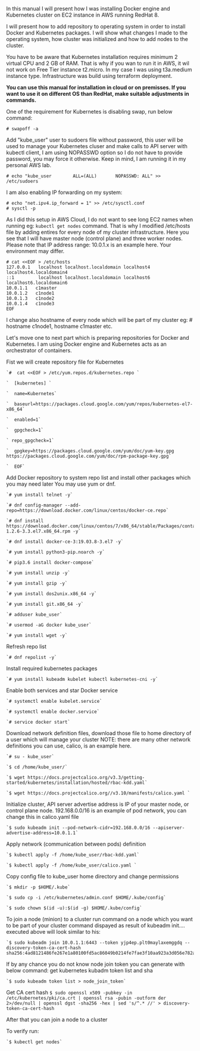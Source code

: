 In this manual I will present how I was installing Docker engine and Kubernetes cluster on EC2 instance in AWS running RedHat 8.

I will present how to add repository to operating system in order to install Docker and Kubernetes packages.
I will show what changes I made to the operating system, how cluster was initialized and how to add nodes to the cluster.

You have to be aware that Kubernetes installation requires minimum 2 virtual CPU and 2 GB of RAM.
That is why if you wan to run it in AWS, it wil not work on Free Tier instance t2.micro.
In my case I was using t3a.medium instance type.
Infrastructure was build using terraform deployment.

**You can use this manual for installation in cloud or on premisses. If you want to use it on different OS than RedHat, make suitable adjustments in commands.**

One of the requirement for Kubernetes is disabling swap, run below command:

    # swapoff -a

Add "kube_user" user to sudoers file without password, this user will be used to manage your Kubernetes cluser and make calls
to API server with kubectl client, I am using NOPASSWD option so I do not have to provide password, you may force it otherwise.
Keep in mind, I am running it in my personal AWS lab.

    # echo "kube_user        ALL=(ALL)       NOPASSWD: ALL" >> /etc/sudoers

I am also enabling IP forwarding on my system:

    # echo "net.ipv4.ip_forward = 1" >> /etc/sysctl.conf
    # sysctl -p

As I did this setup in AWS Cloud, I do not want to see long EC2 names when running eg: `kubectl get nodes` command.
That is why I modified /etc/hosts file by adding entires for every node of my cluster infrastructure.
Here you see that I will have master node (control plane) and three worker nodes.
Please note that IP address range: 10.0.1.x is an example here. Your environment may differ.

    # cat <<EOF > /etc/hosts
    127.0.0.1   localhost localhost.localdomain localhost4 localhost4.localdomain4
    ::1         localhost localhost.localdomain localhost6 localhost6.localdomain6
    10.0.1.1   c1master
    10.0.1.2   c1node1
    10.0.1.3   c1node2
    10.0.1.4   c1node3
    EOF

I change also hostname of every node which will be part of my cluster eg: 
    # hostname c1node1, hostname c1master  etc.


Let's move one to next part which is preparing repositories for Docker and Kubernetes.
I am using Docker engine and Kubernetes acts as an orchestrator of containers.

Fist we will create repository file for Kubernetes

    `#  cat <<EOF > /etc/yum.repos.d/kubernetes.repo `

    `  [kubernetes] `

    `  name=Kubernetes`

    `  baseurl=https://packages.cloud.google.com/yum/repos/kubernetes-el7-x86_64`

    `  enabled=1`

    `  gpgcheck=1`

    ` repo_gpgcheck=1`

    `  gpgkey=https://packages.cloud.google.com/yum/doc/yum-key.gpg https://packages.cloud.google.com/yum/doc/rpm-package-key.gpg`

    `  EOF`


Add Docker repository to system repo list and install other packages which you may need later
You may use yum or dnf.


    `# yum install telnet -y`

    `# dnf config-manager --add-repo=https://download.docker.com/linux/centos/docker-ce.repo`

    `# dnf install https://download.docker.com/linux/centos/7/x86_64/stable/Packages/containerd.io-1.2.6-3.3.el7.x86_64.rpm -y`

    `# dnf install docker-ce-3:19.03.8-3.el7 -y`

    `# yum install python3-pip.noarch -y`

    `# pip3.6 install docker-compose`

    `# yum install unzip -y`

    `# yum install gzip -y`

    `# yum install dos2unix.x86_64 -y`

    `# yum install git.x86_64 -y`

    `# adduser kube_user`

    `# usermod -aG docker kube_user`

    `# yum install wget -y`


Refresh repo list

    `# dnf repolist -y`


Install required kubernetes packages

    `# yum install kubeadm kubelet kubectl kubernetes-cni -y`

Enable both services and star Docker service

    `# systemctl enable kubelet.service`

    `# systemctl enable docker.service`

    `# service docker start`


Download network definition files, download those file to home directory of a user which will manage your cluster
NOTE:  there are many other network definitions you can use, calico, is an example here.

    `# su - kube_user`

    `$ cd /home/kube_user/`

    `$ wget https://docs.projectcalico.org/v3.3/getting-started/kubernetes/installation/hosted/rbac-kdd.yaml`

    `$ wget https://docs.projectcalico.org//v3.10/manifests/calico.yaml `


Initialize cluster, API server advertise address is IP of your master node, or control plane node.
192.168.0.0/16 is an example of pod network, you can change this in calico.yaml file 

    `$ sudo kubeadm init --pod-network-cidr=192.168.0.0/16 --apiserver-advertise-address=10.0.1.1`


Apply network (communication between pods) definition

    `$ kubectl apply -f /home/kube_user/rbac-kdd.yaml`

    `$ kubectl apply -f /home/kube_user/calico.yaml	`


Copy config file to kube_user home directory and change permissions

    `$ mkdir -p $HOME/.kube`

    `$ sudo cp -i /etc/kubernetes/admin.conf $HOME/.kube/config`

    `$ sudo chown $(id -u):$(id -g) $HOME/.kube/config`


To join a node (minion) to a cluster run command on a node which you want to be part of your cluster
command dispayed as result of kubeadm init.... executed above
will look similar to his:

    `$ sudo kubeadm join 10.0.1.1:6443 --token yjp4ep.plt0maylaxemggdq --discovery-token-ca-cert-hash sha256:4ad8121486fe267e1a80100fd5ac86049b0214fe7fae3f10aa923a3d056e782a`

If by any chance you do not know node join token you can generate with below command:
get kubernetes kubadm token list and sha

    `$ sudo kubeadm token list > node_join_token`

Get CA cert hash
    `$ sudo openssl x509 -pubkey -in /etc/kubernetes/pki/ca.crt | openssl rsa -pubin -outform der 2>/dev/null | openssl dgst -sha256 -hex | sed 's/^.* //' > discovery-token-ca-cert-hash`


After that you can join a node to a cluster

To verify run:

    `$ kubectl get nodes`
